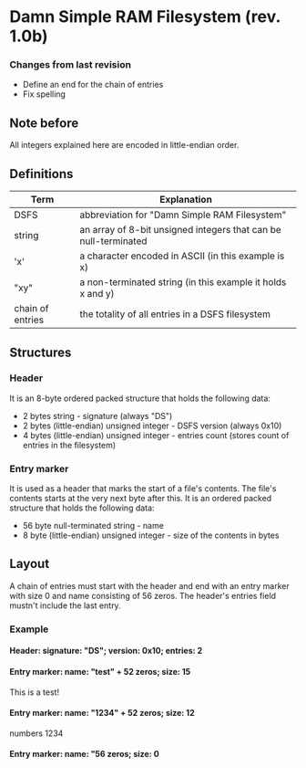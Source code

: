 # Damn Simple RAM Filesystem (rev. 1.0b)

### Changes from last revision
-   Define an end for the chain of entries
-   Fix spelling

## Note before
All integers explained here are encoded in little-endian order.

## Definitions
| Term | Explanation |
| - | - |
| DSFS | abbreviation for "Damn Simple RAM Filesystem" |
| string | an array of 8-bit unsigned integers that can be null-terminated |
| 'x' | a character encoded in ASCII (in this example is x) |
| "xy" | a non-terminated string (in this example it holds x and y)|
| chain of entries | the totality of all entries in a DSFS filesystem |

## Structures
### Header
It is an 8-byte ordered packed structure that holds the following data:
- 2 bytes string - signature (always "DS")
- 2 bytes (little-endian) unsigned integer - DSFS version (always 0x10)
- 4 bytes (little-endian) unsigned integer - entries count (stores count of entries in the filesystem)

### Entry marker
It is used as a header that marks the start of a file's contents. The file's contents starts at the very next byte after this. It is an ordered packed structure that holds the following data:
- 56 byte null-terminated string - name
- 8 byte (little-endian) unsigned integer - size of the contents in bytes

## Layout
A chain of entries must start with the header and end with an entry marker with size 0 and name consisting of 56 zeros. The header's entries field mustn't include the last entry.
### Example
#### Header: signature: "DS"; version: 0x10; entries: 2
#### Entry marker: name: "test" + 52 zeros; size: 15
This is a test!
#### Entry marker: name: "1234" + 52 zeros; size: 12
numbers 1234
#### Entry marker: name: "56 zeros; size: 0